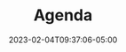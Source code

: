 ---
title: "Agenda"
date: 2023-02-04T09:37:06-05:00
url: /agenda
layout: list

days:  
  - id: 2025mty
    enabled: true
    title_short: Martes
    title_full: Martes 21 de octubre
    rooms: ["Auditorio", "Salon 101 C", "Salon 101 D", "Salon 204"]
    schedule_items: 
      - type: timelabel
        label: "9:00"
        gridarea: "1/1/2/2"
      - type: activity
        label: "Bienvenida"
        gridarea: "1/2/2/6"
        timelabel: "9:00 - 9:10"
        gridaream: "1/1/2/2"

      - type: timelabel
        label: "9:10"
        gridarea: "2/1/3/2"
      - type: activity
        label: "Remembranza 10 años, Pedro Galván"
        gridarea: "2/2/3/6"
        timelabel: "9:10 - 9:20"
        gridaream: "2/1/3/2"

      - type: timelabel
        label: "9:20"
        gridarea: "3/1/4/2"

      - type: timelabel
        label: "9:50"
        gridarea: "4/1/5/2"

      - type: timelabel
        label: "10:20"
        gridarea: "5/1/6/2"

      - type: timelabel
        label: "10:50"
        gridarea: "6/1/7/2"
      - type: activity
        label: "Break"
        gridarea: "6/2/7/6"
        timelabel: "10:50 - 11:10"
        gridaream: "6/1/7/2"

      - type: timelabel
        label: "11:10"
        gridarea: "7/1/8/2"

      - type: timelabel
        label: "11:40"
        gridarea: "8/1/9/2"

      - type: timelabel
        label: "12:10"
        gridarea: "9/1/10/2"

      - type: timelabel
        label: "12:40"
        gridarea: "10/1/11/2"

      - type: timelabel
        label: "13:20"
        gridarea: "11/1/12/2"
      - type: activity
        label: "Comida"
        gridarea: "11/2/12/6"
        timelabel: "13:20 - 14:30"
        gridaream: "16/1/17/2"

      - type: timelabel
        label: "14:30"
        gridarea: "12/1/13/2"

      - type: timelabel
        label: "15:10"
        gridarea: "13/1/14/2"

      - type: timelabel
        label: "15:50"
        gridarea: "14/1/15/2"

      - type: timelabel
        label: "16:30"
        gridarea: "15/1/16/2"

      - type: timelabel
        label: "17:10"
        gridarea: "16/1/17/2"
      - type: activity
        label: "Break y premiación Saturdays AI"
        gridarea: "16/2/17/6"
        timelabel: "17:10 - 17:30"
        gridaream: "29/1/30/2"

      - type: timelabel
        label: "17:30"
        gridarea: "17/1/18/2"

      - type: timelabel
        label: "18:10"
        gridarea: "18/1/19/2"

      - type: timelabel
        label: "18:50"
        gridarea: "19/1/20/2"
      - type: activity
        label: "Cocktail"
        gridarea: "19/2/20/6"
        timelabel: "18:50 - 19:30"
        gridaream: "40/1/41/2"

tracks:
  - slug: data-strategy
    label: Estrategia de datos
  - slug: data-science
    label: Ciencia de datos
  - slug: data-engineering
    label: Ingeniería de datos
  - slug: public-policy
    label: Politica pública

description: "Conoce la agenda de sesiones de Data Day Monterrey 2024 con charlas y talleres sobre estrategia, ingeniería y ciencia de datos."
summary: "Conoce la agenda de sesiones de Data Day Monterrey 2024 con charlas y talleres sobre estrategia, ingeniería y ciencia de datos."
---